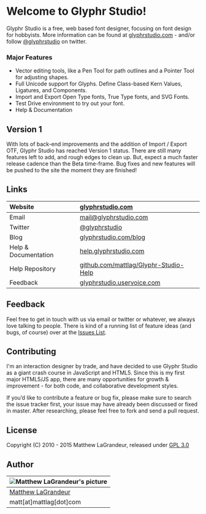 # Welcome to Glyphr Studio!
 Glyphr Studio is a free, web based font designer, focusing on font design for hobbyists.
 More information can be found at [glyphrstudio.com](http://glyphrstudio.com) - and/or
 follow [@glyphrstudio](https://twitter.com/glyphrstudio) on twitter.

### Major Features
- Vector editing tools, like a Pen Tool for path outlines and a Pointer Tool for adjusting shapes.
- Full Unicode support for Glyphs.  Define Class-based Kern Values, Ligatures, and Components.
- Import and Export Open Type fonts, True Type fonts, and SVG Fonts.
- Test Drive environment to try out your font.
- Help & Documentation

## Version 1
 With lots of back-end improvements and the addition of Import / Export OTF, Glyphr Studio has reached
 Version 1 status.  There are still many features left to add, and rough edges to clean up.  But, expect
 a much faster release cadence than the Beta time-frame.  Bug fixes and new features will be pushed to the
 site the moment they are finished!

## Links
| Website | [glyphrstudio.com](http://www.glyphrstudio.com) |
| :---- | :---- |
| Email | [mail@glyphrstudio.com](mailto:mail@glyphrstudio.com) |
| Twitter | [@glyphrstudio](https://twitter.com/glyphrstudio) |
| Blog | [glyphrstudio.com/blog](http://www.glyphrstudio.com/blog/) |
| Help & Documentation | [help.glyphrstudio.com](http://help.glyphrstudio.com/) |
| Help Repository | [github.com/mattlag/Glyphr-Studio-Help](https://github.com/mattlag/Glyphr-Studio-Help/) |
| Feedback | [glyphrstudio.uservoice.com](https://glyphrstudio.uservoice.com) |


## Feedback
 Feel free to get in touch with us via email or twitter or whatever, we always love talking
 to people. There is kind of a running list of feature ideas (and bugs, of course) over at the
 [Issues List]( https://github.com/mattlag/Glyphr-Studio/issues?labels=&page=1&state=open).

## Contributing
 I'm an interaction designer by trade, and have decided to use Glyphr Studio as a giant crash
 course in JavaScript and HTML5.  Since this is my first major HTML5/JS app, there are many
 opportunities for growth & improvement - for both code, and collaborative development styles.

 If you’d like to contribute a feature or bug fix, please make sure to search the issue tracker
 first, your issue may have already been discussed or fixed in master.  After researching, please
 feel free to fork and send a pull request.

## License
 Copyright (C) 2010 - 2015 Matthew LaGrandeur, released under
 [GPL 3.0](https://github.com/mattlag/Glyphr-Studio/blob/master/LICENSE-gpl-3.0.txt)

## Author
| ![Matthew LaGrandeur's picture](https://1.gravatar.com/avatar/f6f7b963adc54db7e713d7bd5f4903ec?s=70) |
|---|
| [Matthew LaGrandeur](http://mattlag.com/) |
| matt[at]mattlag[dot]com |



